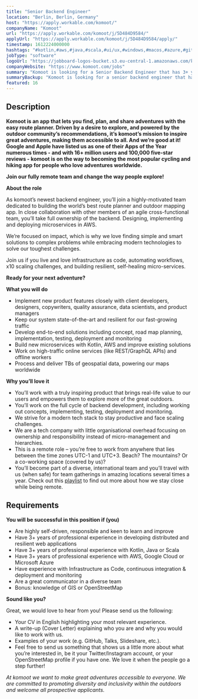 ```yaml
---
title: "Senior Backend Engineer"
location: "Berlin, Berlin, Germany"
host: "https://apply.workable.com/komoot/"
companyName: "Komoot"
url: "https://apply.workable.com/komoot/j/5D484D9584/"
applyUrl: "https://apply.workable.com/komoot/j/5D484D9584/apply/"
timestamp: 1612224000000
hashtags: "#kotlin,#aws,#java,#scala,#ui/ux,#windows,#macos,#azure,#git,#content"
jobType: "software"
logoUrl: "https://jobboard-logos-bucket.s3.eu-central-1.amazonaws.com/komoot"
companyWebsite: "https://www.komoot.com/jobs"
summary: "Komoot is looking for a Senior Backend Engineer that has 3+ years of professional experience."
summaryBackup: "Komoot is looking for a senior backend engineer that has experience in: #kotlin, #aws, #java."
featured: 16
---
```


## Description

**Komoot is an app that lets you find, plan, and share adventures with the easy route planner. Driven by a desire to explore, and powered by the outdoor community’s recommendations, it’s komoot’s mission to inspire great adventures, making them accessible to all. And we’re good at it! Google and Apple have listed us as one of their Apps of the Year numerous times - and with 16+ million users and 100,000 five-star reviews - komoot is on the way to becoming the most popular cycling and hiking app for people who love adventures worldwide.**

**Join our fully remote team and change the way people explore!**

**About the role**

As komoot’s newest backend engineer, you’ll join a highly-motivated team dedicated to building the world’s best route planner and outdoor mapping app. In close collaboration with other members of an agile cross-functional team, you’ll take full ownership of the backend. Designing, implementing and deploying microservices in AWS.

We’re focused on impact, which is why we love finding simple and smart solutions to complex problems while embracing modern technologies to solve our toughest challenges.

Join us if you live and love infrastructure as code, automating workflows, x10 scaling challenges, and building resilient, self-healing micro-services.

**Ready for your next adventure?**

**What you will do**

*   Implement new product features closely with client developers, designers, copywriters, quality assurance, data scientists, and product managers
*   Keep our system state-of-the-art and resilient for our fast-growing traffic
*   Develop end-to-end solutions including concept, road map planning, implementation, testing, deployment and monitoring
*   Build new microservices with Kotlin, AWS and improve existing solutions
*   Work on high-traffic online services (like REST/GraphQL APIs) and offline workers
*   Process and deliver TBs of geospatial data, powering our maps worldwide

**Why you’ll love it**

*   You’ll work with a truly inspiring product that brings real-life value to our users and empowers them to explore more of the great outdoors.
*   You’ll work on the full cycle of backend development, including working out concepts, implementing, testing, deployment and monitoring.
*   We strive for a modern tech stack to stay productive and face scaling challenges.
*   We are a tech company with little organisational overhead focusing on ownership and responsibility instead of micro-management and hierarchies.
*   This is a remote role – you’re free to work from anywhere that lies between the time zones UTC-1 and UTC+3. Beach? The mountains? Or a co-working space (covered by us)?
*   You’ll become part of a diverse, international team and you’ll travel with us (when safe) for team gatherings in amazing locations several times a year. Check out this [playlist](https://bit.ly/39xtIrn) to find out more about how we stay close while being remote. 

## Requirements

**You will be successful in this position if (you)**

*   Are highly self-driven, responsible and keen to learn and improve
*   Have 3+ years of professional experience in developing distributed and resilient web applications
*   Have 3+ years of professional experience with Kotlin, Java or Scala
*   Have 3+ years of professional experience with AWS, Google Cloud or Microsoft Azure
*   Have experience with Infrastructure as Code, continuous integration & deployment and monitoring
*   Are a great communicator in a diverse team
*   Bonus: knowledge of GIS or OpenStreetMap

**Sound like you?**

Great, we would love to hear from you! Please send us the following:

*   Your CV in English highlighting your most relevant experience.
*   A write-up (Cover Letter) explaining who you are and why you would like to work with us.
*   Examples of your work (e.g. GitHub, Talks, Slideshare, etc.).
*   Feel free to send us something that shows us a little more about what you’re interested in, be it your Twitter/Instagram account, or your OpenStreetMap profile if you have one. We love it when the people go a step further!

_At komoot we want to make great adventures accessible to everyone. We are committed to promoting diversity and inclusivity within the outdoors and welcome all prospective applicants._
